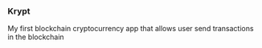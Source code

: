 ### Krypt

My first blockchain cryptocurrency app that allows user send transactions in the blockchain
